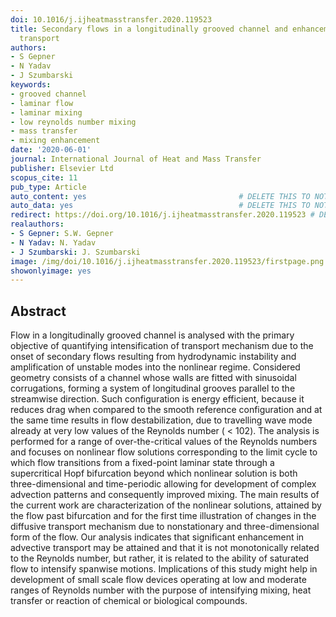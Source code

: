```yaml
---
doi: 10.1016/j.ijheatmasstransfer.2020.119523
title: Secondary flows in a longitudinally grooved channel and enhancement of diffusive
  transport
authors:
- S Gepner
- N Yadav
- J Szumbarski
keywords:
- grooved channel
- laminar flow
- laminar mixing
- low reynolds number mixing
- mass transfer
- mixing enhancement
date: '2020-06-01'
journal: International Journal of Heat and Mass Transfer
publisher: Elsevier Ltd
scopus_cite: 11
pub_type: Article
auto_content: yes                                  # DELETE THIS TO NOT AUTO GENERATE CONTENT
auto_data: yes                                     # DELETE THIS TO NOT AUTO GENERATE METADATA
redirect: https://doi.org/10.1016/j.ijheatmasstransfer.2020.119523 # DELETE THIS TO NOT REDIRECT
realauthors:
- S Gepner: S.W. Gepner
- N Yadav: N. Yadav
- J Szumbarski: J. Szumbarski
image: /img/doi/10.1016/j.ijheatmasstransfer.2020.119523/firstpage.png
showonlyimage: yes
---
```



## Abstract
Flow in a longitudinally grooved channel is analysed with the primary objective of quantifying intensification of transport mechanism due to the onset of secondary flows resulting from hydrodynamic instability and amplification of unstable modes into the nonlinear regime. Considered geometry consists of a channel whose walls are fitted with sinusoidal corrugations, forming a system of longitudinal grooves parallel to the streamwise direction. Such configuration is energy efficient, because it reduces drag when compared to the smooth reference configuration and at the same time results in flow destabilization, due to travelling wave mode already at very low values of the Reynolds number ( < 102). The analysis is performed for a range of over-the-critical values of the Reynolds numbers and focuses on nonlinear flow solutions corresponding to the limit cycle to which flow transitions from a fixed-point laminar state through a supercritical Hopf bifurcation beyond which nonlinear solution is both three-dimensional and time-periodic allowing for development of complex advection patterns and consequently improved mixing. The main results of the current work are characterization of the nonlinear solutions, attained by the flow past bifurcation and for the first time illustration of changes in the diffusive transport mechanism due to nonstationary and three-dimensional form of the flow. Our analysis indicates that significant enhancement in advective transport may be attained and that it is not monotonically related to the Reynolds number, but rather, it is related to the ability of saturated flow to intensify spanwise motions. Implications of this study might help in development of small scale flow devices operating at low and moderate ranges of Reynolds number with the purpose of intensifying mixing, heat transfer or reaction of chemical or biological compounds.
